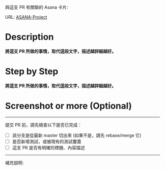 與這支 PR 有關聯的 Asana 卡片:

URL: [ASANA-Project](https://app.asana.com/0/1201219031105843/xxxyyyzzz)

# Description

**將這支 PR 所做的事情，取代這段文字，描述越詳細越好。**

# Step by Step

**將這支 PR 所做的事情，取代這段文字，描述越詳細越好。**

# Screenshot or more (Optional)

-----------------

提交 PR 前，請先檢查以下是否已完成：

* [ ] 該分支是從最新 master 切出來 (如果不是，請先 rebase/merge 它)
* [ ] 是否新增測試，或被現有的測試覆蓋
* [ ] 這支 PR 是否有明確的標題、內容描述

-----------------

補充說明:

